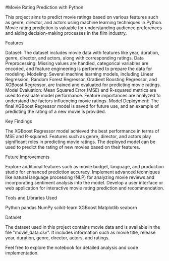 #Movie Rating Prediction with Python

This project aims to predict movie ratings based on various features such as genre, director, and actors using machine learning techniques in Python. Movie rating prediction is valuable for understanding audience preferences and aiding decision-making processes in the film industry.

Features

Dataset: The dataset includes movie data with features like year, duration, genre, director, and actors, along with corresponding ratings.
Data Preprocessing: Missing values are handled, categorical variables are encoded, and feature engineering is performed to prepare the data for modeling.
Modeling: Several machine learning models, including Linear Regression, Random Forest Regressor, Gradient Boosting Regressor, and XGBoost Regressor, are trained and evaluated for predicting movie ratings.
Model Evaluation: Mean Squared Error (MSE) and R-squared metrics are used to evaluate model performance. Feature importances are analyzed to understand the factors influencing movie ratings.
Model Deployment: The final XGBoost Regressor model is saved for future use, and an example of predicting the rating of a new movie is provided.

Key Findings

The XGBoost Regressor model achieved the best performance in terms of MSE and R-squared.
Features such as genre, director, and actors play significant roles in predicting movie ratings.
The deployed model can be used to predict the rating of new movies based on their features.

Future Improvements

Explore additional features such as movie budget, language, and production studio for enhanced prediction accuracy.
Implement advanced techniques like natural language processing (NLP) for analyzing movie reviews and incorporating sentiment analysis into the model.
Develop a user interface or web application for interactive movie rating prediction and recommendation.

Tools and Libraries Used

Python
pandas
NumPy
scikit-learn
XGBoost
Matplotlib
seaborn

Dataset

The dataset used in this project contains movie data and is available in the file "movie_data.csv". It includes information such as movie title, release year, duration, genre, director, actors, and ratings.

Feel free to explore the notebook for detailed analysis and code implementation.
